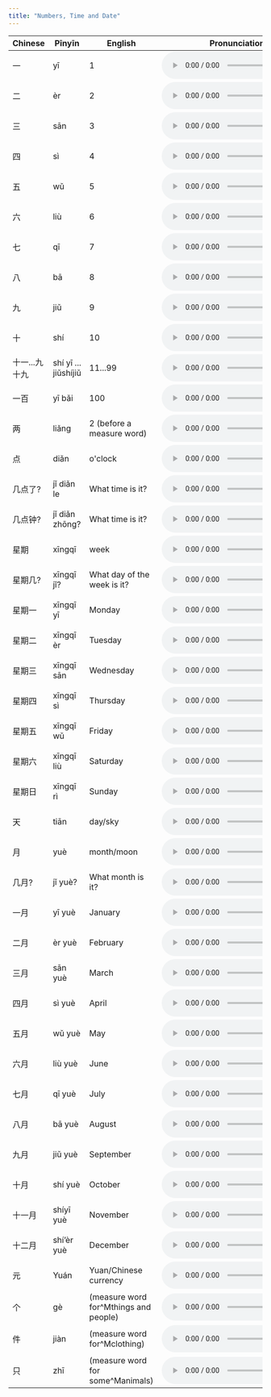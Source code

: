 ```yaml
---
title: "Numbers, Time and Date"
---
```


 Chinese | Pīnyīn | English | Pronunciation
------------- | ------------- | ------------- | -------------
一|yī|1|<audio controls src="/assets/audio/numbers/number-01.wav" class="audio-control" />
二|èr|2|<audio controls src="/assets/audio/numbers/number-02.wav" class="audio-control" />
三|sān|3|<audio controls src="/assets/audio/numbers/number-03.wav" class="audio-control" />
四|sì|4|<audio controls src="/assets/audio/numbers/number-04.wav" class="audio-control" />
五|wǔ|5|<audio controls src="/assets/audio/numbers/number-05.wav" class="audio-control" />
六|liù|6|<audio controls src="/assets/audio/numbers/number-06.wav" class="audio-control" />
七|qī|7|<audio controls src="/assets/audio/numbers/number-07.wav" class="audio-control" />
八|bā|8|<audio controls src="/assets/audio/numbers/number-08.wav" class="audio-control" />
九|jiǔ|9|<audio controls src="/assets/audio/numbers/number-09.wav" class="audio-control" />
十|shí|10|<audio controls src="/assets/audio/numbers/number-10.wav" class="audio-control" />
十一...九十九|shí yī ... jiǔshíjiǔ|11...99|<audio controls src="/assets/audio/numbers/number-11.wav" class="audio-control" />
一百|yī bǎi|100|<audio controls src="/assets/audio/numbers/number-12.wav" class="audio-control" />
两|liǎng|2 (before a measure word)|<audio controls src="/assets/audio/numbers/number-13.wav" class="audio-control" />
点|diǎn|o'clock|<audio controls src="/assets/audio/numbers/number-14.wav" class="audio-control" />
几点了?|jǐ diǎn le|What time is it?|<audio controls src="/assets/audio/numbers/number-15.wav" class="audio-control" />
几点钟?|jǐ diǎn zhōng?|What time is it?|<audio controls src="/assets/audio/numbers/number-16.wav" class="audio-control" />
星期|xīngqī|week|<audio controls src="/assets/audio/numbers/number-17.wav" class="audio-control" />
星期几?|xīngqī jǐ?|What day of the week is it?|<audio controls src="/assets/audio/numbers/number-18.wav" class="audio-control" />
星期一|xīngqī yī|Monday|<audio controls src="/assets/audio/numbers/number-19.wav" class="audio-control" />
星期二|xīngqī èr|Tuesday|<audio controls src="/assets/audio/numbers/number-20.wav" class="audio-control" />
星期三|xīngqī sān|Wednesday|<audio controls src="/assets/audio/numbers/number-21.wav" class="audio-control" />
星期四|xīngqī sì|Thursday|<audio controls src="/assets/audio/numbers/number-22.wav" class="audio-control" />
星期五|xīngqī wǔ|Friday|<audio controls src="/assets/audio/numbers/number-23.wav" class="audio-control" />
星期六|xīngqī liù|Saturday|<audio controls src="/assets/audio/numbers/number-24.wav" class="audio-control" />
星期日|xīngqī rì|Sunday|<audio controls src="/assets/audio/numbers/number-25.wav" class="audio-control" />
天|tiān|day/sky|<audio controls src="/assets/audio/numbers/number-26.wav" class="audio-control" />
月|yuè|month/moon|<audio controls src="/assets/audio/numbers/number-27.wav" class="audio-control" />
几月?|jǐ yuè?|What month is it?|<audio controls src="/assets/audio/numbers/number-28.wav" class="audio-control" />
一月|yī yuè|January|<audio controls src="/assets/audio/numbers/number-29.wav" class="audio-control" />
二月|èr yuè|February|<audio controls src="/assets/audio/numbers/number-30.wav" class="audio-control" />
三月|sān yuè|March|<audio controls src="/assets/audio/numbers/number-31.wav" class="audio-control" />
四月|sì yuè|April|<audio controls src="/assets/audio/numbers/number-32.wav" class="audio-control" />
五月|wǔ yuè|May|<audio controls src="/assets/audio/numbers/number-33.wav" class="audio-control" />
六月|liù yuè|June|<audio controls src="/assets/audio/numbers/number-34.wav" class="audio-control" />
七月|qī yuè|July|<audio controls src="/assets/audio/numbers/number-35.wav" class="audio-control" />
八月|bā yuè|August|<audio controls src="/assets/audio/numbers/number-36.wav" class="audio-control" />
九月|jiǔ yuè|September|<audio controls src="/assets/audio/numbers/number-37.wav" class="audio-control" />
十月|shí yuè|October|<audio controls src="/assets/audio/numbers/number-38.wav" class="audio-control" />
十一月|shíyī yuè|November|<audio controls src="/assets/audio/numbers/number-39.wav" class="audio-control" />
十二月|shí’èr yuè|December|<audio controls src="/assets/audio/numbers/number-40.wav" class="audio-control" />
元|Yuán|Yuan/Chinese currency|<audio controls src="/assets/audio/numbers/number-41.wav" class="audio-control" />
个|gè|(measure word for^Mthings and people)|<audio controls src="/assets/audio/numbers/number-42.wav" class="audio-control" />
件|jiàn|(measure word for^Mclothing)|<audio controls src="/assets/audio/numbers/number-43.wav" class="audio-control" />
只|zhī|(measure word for some^Manimals)|<audio controls src="/assets/audio/numbers/number-44.wav" class="audio-control" />
